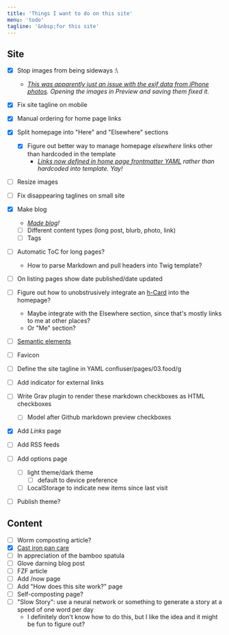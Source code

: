 ```yaml
---
title: 'Things I want to do on this site'
menu: 'todo'
tagline: '&nbsp;for this site'
---
```


## Site
- [x] Stop images from being sideways :\ 
   - *[This was apparently just an issue with the exif data from iPhone photos](https://stackoverflow.com/questions/20290419/why-do-my-webpage-images-appear-sideways-in-my-html-but-correct-when-in-full-scr). Opening the images in Preview and saving them fixed it.*
- [x] Fix site tagline on mobile
- [x] Manual ordering for home page links
- [x] Split homepage into "Here" and "Elsewhere" sections
    - [x] Figure out better way to manage homepage *elsewhere* links other than hardcoded in the template
        - *[Links now defined in home page frontmatter YAML](https://github.com/justusthane/grav-justus.ws/commit/294faf768b95e80e0b8ba2b7028cc7ca797f202e) rather than hardcoded into template. Yay!*
- [ ] Resize images
- [ ] Fix disappearing taglines on small site
- [x] Make blog
    - *[Made blog](https://github.com/justusthane/grav-justus.ws/commit/e3a307f5c5976b22ed4dd1e2932df896f8dbdaf6)!*
    - [ ] Different content types (long post, blurb, photo, link)
    - [ ] Tags
- [ ] Automatic ToC for long pages?
   - How to parse Markdown and pull headers into Twig template?
- [ ] On listing pages show date published/date updated
- [ ] Figure out how to unobstrusively integrate an [h-Card](http://microformats.org/wiki/h-card) into the homepage?
   - Maybe integrate with the Elsewhere section, since that's mostly links to me at other places?
   - Or "Me" section?
- [ ] [Semantic elements](https://developer.mozilla.org/en-US/docs/Glossary/Semantics)
- [ ] Favicon
- [ ] Define the site tagline in YAML confiuser/pages/03.food/g
- [ ] Add indicator for external links
- [ ] Write Grav plugin to render these markdown checkboxes as HTML checkboxes
   - [ ] Model after Github markdown preview checkboxes
- [x] Add *Links* page
- [ ] Add RSS feeds
- [ ] Add options page
    - [ ] light theme/dark theme
        - [ ] default to device preference
    - [ ] LocalStorage to indicate new items since last visit
- [ ] Publish theme?


## Content
- [ ] Worm composting article?
- [x] [Cast iron pan care](https://justus.ws/food/care-of-cast-iron-pans)
- [ ] In appreciation of the bamboo spatula
- [ ] Glove darning blog post
- [ ] FZF article
- [ ] Add /now page
- [ ] Add "How does this site work?" page
- [ ] Self-composting page?
- [ ] "Slow Story": use a neural network or something to generate a story at a speed of one word per day
    - I definitely don't know how to do this, but I like the idea and it might be fun to figure out?
